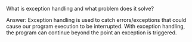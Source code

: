 What is exception handling and what problem does it solve?

Answer: Exception handling is used to catch errors/exceptions that could cause our program execution to be interrupted. With exception handling, the program can continue beyond the point an exception is triggered.
